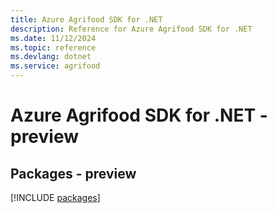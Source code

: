 ```yaml
---
title: Azure Agrifood SDK for .NET
description: Reference for Azure Agrifood SDK for .NET
ms.date: 11/12/2024
ms.topic: reference
ms.devlang: dotnet
ms.service: agrifood
---
```

# Azure Agrifood SDK for .NET - preview
## Packages - preview
[!INCLUDE [packages](agrifood-index.md)]